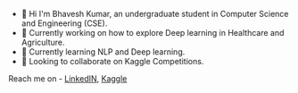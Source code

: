 - 👋 Hi I'm  Bhavesh Kumar, an undergraduate student in Computer Science and Engineering (CSE).
- 🔭 Currently working on how to explore Deep learning in Healthcare and Agriculture.
- 🌱 Currently learning NLP and Deep learning.
- 👯 Looking to collaborate on Kaggle Competitions.

Reach me on - [LinkedIN](https://www.linkedin.com/in/bhavesh-kumar-132903176), [Kaggle](https://www.kaggle.com/bhaveshkumar2806)
   

<!--
**bhaveshkumar80/bhaveshkumar80** is a ✨ _special_ ✨ repository because its `README.md` (this file) appears on your GitHub profile.

Here are some ideas to get you started:

- 🔭 I’m currently working on ...
- 🌱 I’m currently learning ...
- 👯 I’m looking to collaborate on ...
- 🤔 I’m looking for help with ...
- 💬 Ask me about ...
- 📫 How to reach me: ...
- 😄 Pronouns: ...
- ⚡ Fun fact: ...
-->
